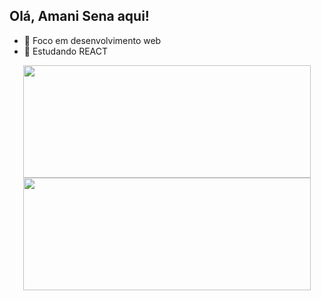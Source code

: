 ## Olá, Amani Sena aqui!

- 🔭 Foco em desenvolvimento web
- 🌱 Estudando REACT

<div align="center">
  <a href="https://github.com/Amani-Sena">
  <img width="460em" height="180em" src="https://github-readme-stats.vercel.app/api?username=Amani-Sena&show_icons=true&theme=dark&include_all_commits=true&count_private=true"/>
  <img width="460em" height="180em" src="https://github-readme-stats.vercel.app/api/top-langs/?username=Amani-Sena&layout=compact&langs_count=7&theme=dark"/>
</div>
